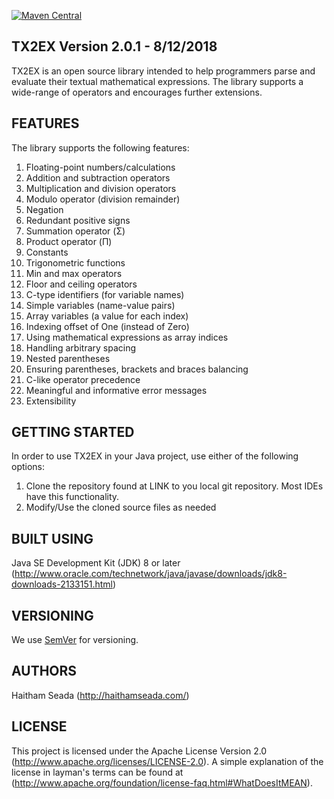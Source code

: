 [![Maven Central](https://img.shields.io/maven-central/v/com.github.000haitham000/tx2ex.svg?label=Maven%20Central)](https://search.maven.org/search?q=g:%22com.github.000haitham000%22%20AND%20a:%22tx2ex%22)

TX2EX Version 2.0.1 - 8/12/2018
------------------------------
TX2EX is an open source library intended to help programmers parse and evaluate
their textual mathematical expressions. The library supports a wide-range of
operators and encourages further extensions.

FEATURES
--------
The library supports the following features:
1. Floating-point numbers/calculations
2. Addition and subtraction operators
3. Multiplication and division operators
4. Modulo operator (division remainder)
5. Negation
6. Redundant positive signs
7. Summation operator (Σ) 
8. Product operator (Π) 
9. Constants
10. Trigonometric functions 
11. Min and max operators
12. Floor and ceiling operators 
13. C-type identifiers (for variable names) 
14. Simple variables (name-value pairs) 
15. Array variables (a value for each index) 
16. Indexing offset of One (instead of Zero) 
17. Using mathematical expressions as array indices 
18. Handling arbitrary spacing 
19. Nested parentheses 
20. Ensuring parentheses, brackets and braces balancing 
21. C-like operator precedence 
22. Meaningful and informative error messages 
23. Extensibility

GETTING STARTED
---------------
In order to use TX2EX in your Java project, use either of the following options:
1. Clone the repository found at LINK to you local git repository. Most IDEs
    have this functionality.
2. Modify/Use the cloned source files as needed


BUILT USING
-----------
Java SE Development Kit (JDK) 8 or later
(http://www.oracle.com/technetwork/java/javase/downloads/jdk8-downloads-2133151.html)

VERSIONING
----------
We use [SemVer](http://semver.org/) for versioning.

AUTHORS
-------
Haitham Seada (http://haithamseada.com/)

LICENSE
-------
This project is licensed under the Apache License Version 2.0
(http://www.apache.org/licenses/LICENSE-2.0). A simple explanation of the
license in layman's terms can be found at
(http://www.apache.org/foundation/license-faq.html#WhatDoesItMEAN).